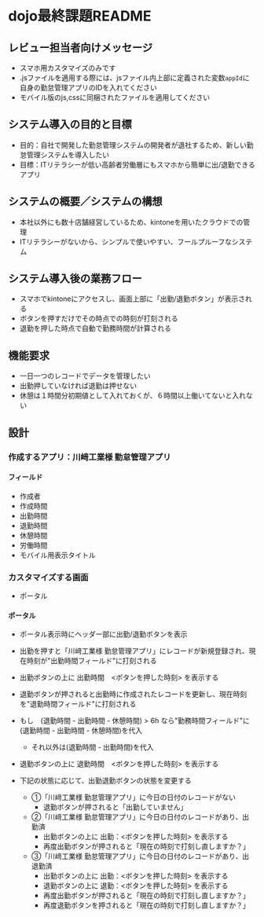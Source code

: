 # dojo最終課題README
## レビュー担当者向けメッセージ
- スマホ用カスタマイズのみです
- .jsファイルを適用する際には、jsファイル内上部に定義された変数`appId`に自身の勤怠管理アプリのIDを入れてください
- モバイル版のjs,cssに同梱されたファイルを適用してください

## システム導入の目的と目標
- 目的：⾃社で開発した勤怠管理システムの開発者が退社するため、新しい勤怠管理システムを導入したい
- 目標：ITリテラシーが低い高齢者労働層にもスマホから簡単に出/退勤できるアプリ
## システムの概要／システムの構想
- 本社以外にも数十店舗経営しているため、kintoneを用いたクラウドでの管理
- ITリテラシーがないから、シンプルで使いやすい、フールプルーフなシステム

## システム導入後の業務フロー
- スマホでkintoneにアクセスし、画面上部に「出勤/退勤ボタン」が表示される
- ボタンを押すだけでその時点での時刻が打刻される
- 退勤を押した時点で自動で勤務時間が計算される

## 機能要求
- 一日一つのレコードでデータを管理したい
- 出勤押していなければ退勤は押せない
- 休憩は１時間分初期値として入れておくが、６時間以上働いてないと入れない

## 設計
### 作成するアプリ：川﨑工業様 勤怠管理アプリ
#### フィールド
- 作成者
- 作成時間
- 出勤時間
- 退勤時間
- 休憩時間
- 労働時間
- モバイル用表示タイトル
### カスタマイズする画面
- ポータル

#### ポータル
- ポータル表示時にヘッダー部に出勤/退勤ボタンを表示
- 出勤を押すと「川﨑工業様 勤怠管理アプリ」にレコードが新規登録され、現在時刻が"出勤時間フィールド"に打刻される
- 出勤ボタンの上に 出勤時間　<ボタンを押した時刻> を表示する
- 退勤ボタンが押されると出勤時に作成されたレコードを更新し、現在時刻を"退勤時間フィールド"に打刻される
- もし　(退勤時間 - 出勤時間 - 休憩時間) > 6h なら"勤務時間フィールド"に(退勤時間 - 出勤時間 - 休憩時間)を代入
  - それ以外は(退勤時間 - 出勤時間)を代入
- 退勤ボタンの上に 退勤時間　<ボタンを押した時刻> を表示する

- 下記の状態に応じて、出勤退勤ボタンの状態を変更する
  - ①「川﨑工業様 勤怠管理アプリ」に今日の日付のレコードがない
    - 退勤ボタンが押されると「出勤していません」
  - ②「川﨑工業様 勤怠管理アプリ」に今日の日付のレコードがあり、出勤済
    - 出勤ボタンの上に 出勤：<ボタンを押した時刻> を表示する
    - 再度出勤ボタンが押されると「現在の時刻で打刻し直しますか？」
  - ③「川﨑工業様 勤怠管理アプリ」に今日の日付のレコードがあり、出退勤済
    - 出勤ボタンの上に 出勤：<ボタンを押した時刻> を表示する
    - 退勤ボタンの上に 退勤：<ボタンを押した時刻> を表示する
    - 再度出勤ボタンが押されると「現在の時刻で打刻し直しますか？」
    - 再度退勤ボタンを押されると「現在の時刻で打刻し直しますか？」
